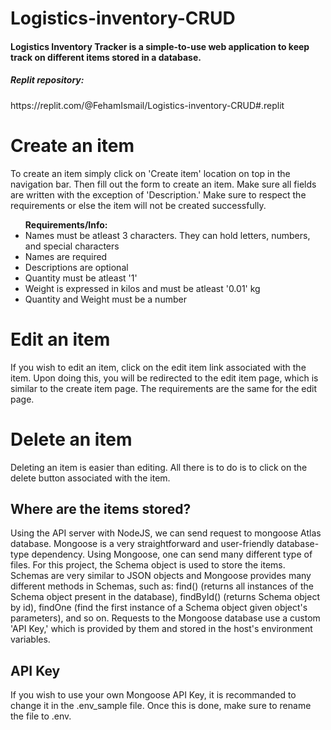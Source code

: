 # Logistics-inventory-CRUD

<h4>Logistics Inventory Tracker is a simple-to-use web application to keep track on different items stored in a database.</h4>

<h5>Replit repository:</h5> https://replit.com/@FehamIsmail/Logistics-inventory-CRUD#.replit 

<h1>Create an item</h1>

To create an item simply click on 'Create item' location on top in the navigation bar. Then fill out the form to create an item. Make sure all fields are written with the exception of 'Description.' Make sure to respect the requirements or else the item will not be created successfully.

<ul><b>Requirements/Info:</b>
  <br>
  <li>Names must be atleast 3 characters. They can hold letters, numbers, and special characters</li>
  <li>Names are required</li>
  <li>Descriptions are optional</li>
  <li>Quantity must be atleast '1'</li>
  <li>Weight is expressed in kilos and must be atleast '0.01' kg</li>
  <li>Quantity and Weight must be a number</li>
  </ul>

<h1>Edit an item</h1>

If you wish to edit an item, click on the edit item link associated with the item. Upon doing this, you will be redirected to the edit item page, which is similar to
the create item page. The requirements are the same for the edit page.


<h1>Delete an item</h1>

Deleting an item is easier than editing. All there is to do is to click on the delete button associated with the item.

<h2>Where are the items stored?</h2>

Using the API server with NodeJS, we can send request to mongoose Atlas database. Mongoose is a very straightforward and user-friendly database-type dependency. Using Mongoose, one can send many different type of files. For this project, the Schema object is used to store the items. Schemas are very similar to JSON objects and Mongoose provides many different methods in Schemas, such as: find() (returns all instances of the Schema object present in the database), findById() (returns Schema object by id), findOne (find the first instance of a Schema object given object's parameters), and so on. Requests to the Mongoose database use a custom 'API Key,' which is provided by them and stored in the host's environment variables.

<h2>API Key</h2>
If you wish to use your own Mongoose API Key, it is recommanded to change it in the .env_sample file. Once this is done, make sure to rename the file to .env.

